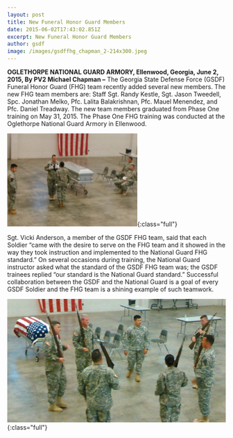 ```yaml
---
layout: post
title: New Funeral Honor Guard Members
date: 2015-06-02T17:43:02.851Z
excerpt: New Funeral Honor Guard Members
author: gsdf
image: /images/gsdffhg_chapman_2-214x300.jpeg
---
```

**OGLETHORPE NATIONAL GUARD ARMORY, Ellenwood, Georgia, June 2, 2015, By PV2 Michael Chapman –** The Georgia State Defense Force (GSDF) Funeral Honor Guard (FHG) team recently added several new members. The new FHG team members are: Staff Sgt. Randy Kestle, Sgt. Jason Tweedell, Spc. Jonathan Melko, Pfc. Lalita Balakrishnan, Pfc. Mauel Menendez, and Pfc. Daniel Treadway. The new team members graduated from Phase One training on May 31, 2015. The Phase One FHG training was conducted at the Oglethorpe National Guard Armory in Ellenwood.

![GSDFFHG_Chapman_3-300x214](/images/gsdffhg_chapman_3-300x214.jpeg){:class="full"}

Sgt. Vicki Anderson, a member of the GSDF FHG team, said that each Soldier “came with the desire to serve on the FHG team and it showed in the way they took instruction and implemented to the National Guard FHG standard.” On several occasions during training, the National Guard instructor asked what the standard of the GSDF FHG team was; the GSDF trainees replied “our standard is the National Guard standard.” Successful collaboration between the GSDF and the National Guard is a goal of every GSDF Soldier and the FHG team is a shining example of such teamwork.

![GSDFFHG_Chapman-1024x576](/images/gsdffhg_chapman-1024x576.jpeg){:class="full"}